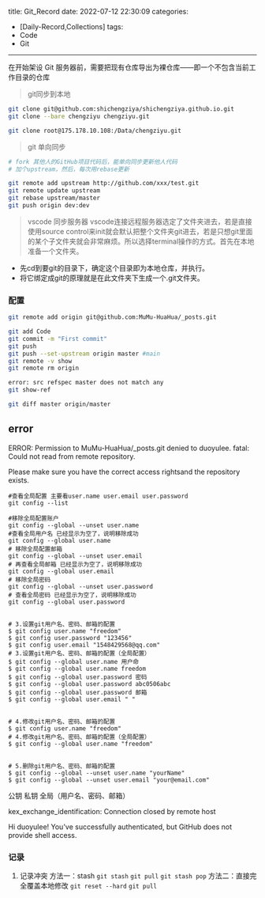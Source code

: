 title: Git_Record
date: 2022-07-12 22:30:09
categories:
- [Daily-Record,Collections]
tags:
- Code
- Git
---
在开始架设 Git 服务器前，需要把现有仓库导出为裸仓库——即一个不包含当前工作目录的仓库

<!--more-->
> git同步到本地
``` bash 
git clone git@github.com:shichengziya/shichengziya.github.io.git
git clone --bare chengziyu chengziyu.git

git clone root@175.178.10.108:/Data/chengziyu.git
```
> git 单向同步
``` bash
# fork 其他人的GitHub项目代码后，能单向同步更新他人代码
# 加个upstream，然后，每次用rebase更新

git remote add upstream http://github.com/xxx/test.git
git remote update upstream
git rebase upstream/master
git push origin dev:dev
```
> vscode 同步服务器
vscode连接远程服务器选定了文件夹进去，若是直接使用source control来init就会默认把整个文件夹git进去，若是只想git里面的某个子文件夹就会非常麻烦。所以选择terminal操作的方式。首先在本地准备一个文件夹。
- 先cd到要git的目录下，确定这个目录即为本地仓库，并执行。
- 将它绑定成git的原理就是在此文件夹下生成一个.git文件夹。

### 配置
``` bash 
git remote add origin git@github.com:MuMu-HuaHua/_posts.git

git add Code
git commit -m "First commit"
git push 
git push --set-upstream origin master #main
git remote -v show
git remote rm origin

error: src refspec master does not match any
git show-ref

git diff master origin/master
```
## error
ERROR: Permission to MuMu-HuaHua/_posts.git denied to duoyulee.
fatal: Could not read from remote repository.

Please make sure you have the correct access rightsand the repository exists.

``` shell
#查看全局配置 主要看user.name user.email user.password
git config --list

#移除全局配置账户
git config --global --unset user.name
#查看全局用户名 已经显示为空了，说明移除成功
git config --global user.name
# 移除全局配置邮箱
git config --global --unset user.email
# 再查看全局邮箱 已经显示为空了，说明移除成功
git config --global user.email
# 移除全局密码
git config --global --unset user.password
# 查看全局密码 已经显示为空了，说明移除成功
git config --global user.password


# 3.设置git用户名、密码、邮箱的配置
$ git config user.name "freedom"
$ git config user.password "123456"
$ git config user.email "1548429568@qq.com"
# 3.设置git用户名、密码、邮箱的配置（全局配置）
$ git config --global user.name 用户命
$ git config --global user.name freedom
$ git config --global user.password 密码
$ git config --global user.password abc0506abc
$ git config --global user.password 邮箱
$ git config --global user.email " "
 
 
# 4.修改git用户名、密码、邮箱的配置
$ git config user.name "freedom"
# 4.修改git用户名、密码、邮箱的配置（全局配置）
$ git config --global user.name "freedom"
 
 
# 5.删除git用户名、密码、邮箱的配置
$ git config --global --unset user.name "yourName"
$ git config --global --unset user.email "your@email.com"
```
公钥
私钥
全局（用户名、密码、邮箱）

kex_exchange_identification: Connection closed by remote host


Hi duoyulee! You've successfully authenticated, but GitHub does not provide shell access.

### 记录
1. 记录冲突
   方法一：stash
   `git stash`
   `git pull`
   `git stash pop`
   方法二：直接完全覆盖本地修改
   `git reset --hard`
   `git pull`















